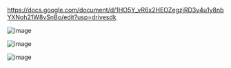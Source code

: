https://docs.google.com/document/d/1HO5Y_vR6x2HEOZegzjRD3v4u1y8nbYXNoh21W8vSnBo/edit?usp=drivesdk

![image](https://user-images.githubusercontent.com/113089548/212539320-3e0a9004-7eef-4659-8918-c017a4e5e0a1.png)

![image](https://user-images.githubusercontent.com/113089548/212539580-6824f946-eebf-4289-b53e-f07f0fbca5e8.png)

![image](https://user-images.githubusercontent.com/113089548/213179636-0117c506-f5bd-4e48-a1d8-8e00dc8f722f.png)






